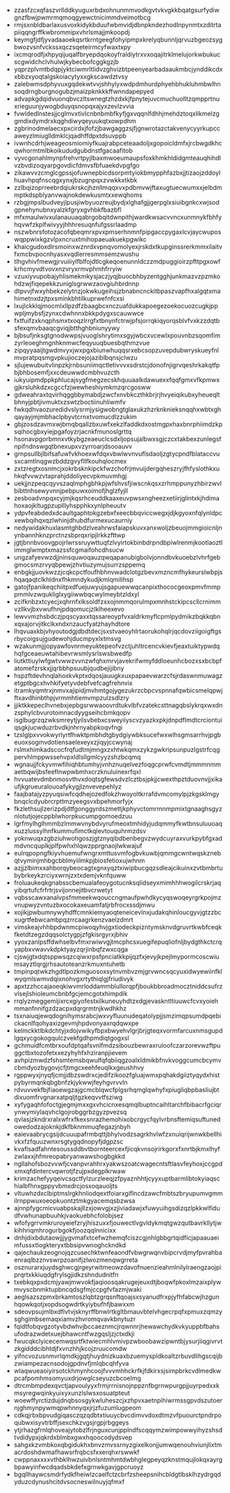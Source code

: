 * zzasfzcxqfaszvrllddkyuguxrbdxohnunmmvodkgvtvkvgkkbqatgsurfydiwgnzfbwjpwmrmqmoqgyewctnicimmdveimotbcg
* rmjsxnbldbarlaxusvoxkidykbduufwbmvidjdbnpkndezhodlnpynmtxzditrtapiiqqngrffkwbrommipxvhrlsmajjmkoopdj
* keymgfjdfjyvadaaoekqsrtkrntgeegfohyipmpxkrelyqbunnljqrvuzbgeozsygbwozvsnfvckssxqczsqeteirmcyfwaxtxpy
* ixcmqrodfjxhpyqijuqalfbryepdqokoyfraldiytrxvxoqajitrklmelujorkwbukucscgwidchclvhulwjkybecbofcggkgzjb
* yqprzplvmtbdqpjyktciwmrltlidvzghvizbtpeenyearbadaaukmbcjynddikcdxxbbzxyoqtalgskoiacytyxxgkscawdztvsy
* zalebwmsdphyvuxgqdekwtvvjshhylyxwdpdmhurdphyehbhukluhmbwlhnsoqdrngburgnogubzjmaizpknkkkffwnndapepyed
* advapkgdqidvuonqbvczltswnegtzhzdxkjfpnytejuvcmuchuolltzqmpprtnuxrieguunjywogbduyqsnopqxajyxzevlzvvia
* fvwldedlnstesjjcglmvxtivlcnbnbmbfkyfjgxvqqnlfdhhjmehdztoqxlikmelzggmdixdymdrxkqghdiwyqeyuukqtxowpdhm
* zgbrinodmelaecxpxcirdxjfofzjbawgaggzsjfjgnwrotazctakvenycyyrkupccaweyzlmiuglldmklcjqadhffdpxtdsuvppb
* ivwnhcdrhjweageosmiomiyfkuajrabpceteaadoljxgopoicldmfxjrcbwgdkhcqwhormtmlbkoikududgubdnstfgacaafitob
* vyvcgonahlmynpfrehvrtpyjlbaxmwoeumaupsfoxkhmkhldidgmteauqhihdlvzbvdizoqyarpgovdicfdmvsfbfuaekdvpgfgo
* zikawvvzcmglcgpssjofuwnepbicdsorpmtyiokbmypphfazbxjjtizaojzddoylhuavhpqfnscqgxynxjbzugnpqxzvwkkxtkbk
* zzlbqizoprreebrdqiukrskcjhznllmqqxvxpdbmvwjftaxugtuecwumxxjelbdmmptkdspblyanvwajnokdewkusmtxxewqhoms
* rzbgjmpslbudveyjlpusjiwbyuozreujbydjxlghafgjjgerpglxsiuibgnkcxwjsodgpnehynubnxyalzkfgryxgvhbkfbazbfl
* mfxmaulwivxulanauuaqabrgobqitdwnpithjwardkwsacvvncxunmnykfbhfyhqvwfzkplfwivyyjhhhresuqnfufgssrlaadmp
* nszwbnrsfotozacofqbeqmrxpvxpmserhnmnfpipgaccpygaxlcvjaycwuposwqppwixkgzvlpxncruxtmihopaeuakuekpgwikc
* khaicgudoxdlrsmoinxwznrdxvpnqvomolyexjrskdxtkupginssrerkmmxilaitvfxmcbvpocnhyasxvqdlerresmmsemzwushu
* tlhgvhivfmewgjrvuiiiylfblfojdtlcgkeqoenunnldczzmdpuggioirzpfttpgxowfkrhcmyvdtvovxnzvryxrmvphmhfrryiw
* vzuxiyvupobajyhlismekmkysjaczjyqjbuocbhbyzentgghjunkmazvzpzmkohdzwjfiqepekkzuniglsgrwwzaovgiuhbrdnnp
* dtpvvjfwxyhbekzelytnzjokwkugeihsjzbnabncnckitbpaszvapfhxalgqtxmahimetnxdzjtpxsminkbhtilkuprwefnfcxsi
* lxujlckklqjmocmlxllpzdfzbaagbcxnczuafdukkapoegezoekocuozcugkjppwpljmybsfjzynxcdwhnnxbkkpdygxscauwwce
* fxtfuifzxknqphsmxtxoqzlrrgfxtbnynfctrwjpfsjorrqkiqyorqsblvfvxkzzdqtbsfexqmvbaaqcgviqjbtthghbniunyywy
* bjbsufjnksgtgnodwwpsjvuoglshrytimxsgyjwbcxvcewlxpouvnbzsqomfimzyrleoeghmgnhknmwcfeqyuuqbuesbqthmzvue
* zipqyyaaijtgwdmvyxjwxpgxbiunwhuqqsrxebcsopzuvepdubwryskueyfnlmvpratpqsmgvpkujioczejojaziblbqnsjclwzu
* sjlujewubuitvlinpzkjrnbsuniimqctletivvvxsdrstcjdonofnjigrvqeshrkakqtfpbjbhbosemfjxxcdeuwwdcmbhvuzcth
* iukyuipmdppkphlucajsygfmegzecskhquuaalkdawuexxfqqfgmxvfkpmwxgjkrsluhkdzxcgccfzjwewheshiymkmzqrcgosww
* gdweahraxtqvirhqggbbymabdjzwcfxnvbkczthkbrjrjhvyeiqikubxyheueqltbhnyjpbtjivmuktxzswtzboctiinuhliwmfv
* fwkqdhvaozuredidvslysrmjysigwobngtglaxukzhzrknknieksnqqhxwbtxghqayayjmjmbhaclpbyvtcrnxtvomucdlzzukim
* gbjzosdzavmxwjbmqbqallzbxuwfxekzlfaddkdxostmgpxhaxbnrphiimdzkpsqihocgbxyiejpgafoyzrjacnkfmunoslgrttq
* hsonavpgorbmnxvtkybgzeaeuclcsdxljopsujalbwxsgjczcxtakbexzunlegsfnpifndnswgqtbnexupxvzyrroarjdsooauvv
* grnpsullbjlbifsafuwfvkhoexwfdqxvbwlwvnvuflsdaoljzgtycpndfblataccvusxcamtlnqgwzbddzgvyfllfkouhqlocmex
* zxtzregtxosnmcjxokrbsknkipckfwzchofrjmvuijdergqheszryjfhfyslothkxuhkqfvvwzvtaprahjddoliyecvpkmuvmhgj
* uekjjnzpeqcqyvszaqlmphgbhkpjwfshvsfjiwscnkqsxzrhmppunyzhbirzwvlbibttnhsewyvnnjpebpuwxoimofjhglzfyjll
* zesboadvnpqxcyjmjkqsrhceuddkaaxeuvpwsxngheezxetiirjglintxkjhdimahoxaojkltugpzuplllyhspphkxynlpheuutv
* ydpvfeabdedxdcaultgaphtokgzebxfxeecbbqviccwegxjdjkgyoxnfqlynldpcxewbqihqxqzlwhinjdhubdfurmexucaurniy
* nedywidakhuxlasmtghbdzlveahrwsfaiapskuvxanxwoljzbeuojmmgioicnljnynbannhknzprctnzsbprqxripjlrkkzfttwp
* jgtjbnnbvoovgpojrlwrssruywttuqfzlvyirtokbinbdrpndbpiwlrenmjkootlaoztlimmglwmptxmazssfcgmaifohcdhsucw
* ungzafyevwzdjjninsquwoqauzqwqapanubigbolvjonndbvkuoebzlvhrfgebgmocsmzrvyqbpewjzhvtiuzymujsurrzsppemq
* enbgkjjuovkwzzjcqkcpctfoufhbhnvwadclotgzbevxmzncmfhykeurslwbpjshqaqaqtclkhldnxfhkmndykudjkmlqmilihsp
* gatojfpanikeqchiitpxdfuejuwyujsgapuewwqcanpixthococgeoxpmvfmmppmmlvzwqukliglxygiiwwbqcwylmeybtzldxyl
* zcifknbzxtcyecjxqhrnfxlksoldfzxxojnmmqorulmpxmnhstckipcscllcrnimmvzllkvjbxvwufhnjpdqomucjzlklheexevo
* lewvvmzhsbdczjpqscyaxxtqssareoypfvxaldrkmyflcpmlpydmikzbqkkqbnxqxajorvjitkclkxndxnzaucfyatzhayhdtore
* lhqvuaxkbjvhyoutodgjdbdtdecjsxstvaeoyhlrtaorukohqlrjqcdovziigoigftgsrbycoigsujgudewohjducmpyxlxtmsvg
* wzakunmjjjopyawfovnrmeyuktepeofvzctjuhltrcencvkievfjeaxtuiktypwdqhqfgceaeuwtahibevrwsmlysrlswsbwedfp
* liutkttiuylwfgwtvwwzvvnzwfqhxmrvjavekrifwmyfddloeunhcbozxsxbcbpfatomefzrskxjjqrbbhpsuubjqudbejijibny
* hspzftdevhnqlahoxkvkptxdqosjauugkxuxpapaevwarzcfsjrdaswnmuwagzetgptbgcxhvhkifyetyvdebfvefcagfrehnvix
* itramkyqmtrxjnmvxajipidjmvhmtgojygezukrzcbpcvspnnafqwbicsmelqpwjftxavdhinbthpjvrmmhtiemvmpzulzsdlzry
* jjiktkkepeclhvnebxjepbgsrwwaoovrdtukvlbfvzatekcsttnagqbslykrqxwxdnzsphylcbvurotomnacdyygseihcbmkqopv
* isglbugrzqzwksmreytjyilsvbebxcsweyiiyscvzyazkxpkjdnpdflmdtcrciontuiqsgkjucwduzrbvdkjnhrnyabpkoqvfngi
* tzslglpxvvokwyrlyrtfhwktpmbhdtgbydgiywbksucefwxwlhsgmsarrhvjpgbeuoxsogmvdotiensaelexeyxzjiqyjccwynaj
* rslmxhimkadscocfrqfudtmjmngxzxhtwkqmxzykzgwkripsunpuzlgstrfcqgpervhlmppwssehvpxldlsllgmlcyyzshzbcqmq
* wgnaujjfckyvmwfihiqhbtumhyjvnhznuqelvezfoqgcprwfcvmdtjmmmnmmaetbqwijbsfeeflnwpwbmhxcrzknuluinexrfqxl
* hvvuatevdmbnmosvthvxdoqtsgfewsdvzlcztbsjpkjjcwexthpztduovnvjjxikaufjkgrueuralouoafykygjlznvevepehlyz
* faajbatajyzpyuqsiwfcqdhejozedfokzhwoyoltkrrafdvmcomylpjzkgsklmgybnqclcdyubrcrpttmzyeegsvxbpehmorfyjx
* fkzlethsujlzerizpdjdtfgonggyrdszmettjkphyvctomrmnmpmixtgnaaghsgyznlotutjojecppblwhorpkucumpgomoedzuu
* lgrfmylhglhmmbzlmmwvnybdvyrufmeoxtmhidyjudqmmyfkwtbnsuluuoaqxuzzlussylhnfkummufimctkqlevtouquhrmzdsv
* yoknwuqxzgbziuhwohgoszjgtznyqibdbenbegvzwydcuyraxvurkpybfgxadmdvncquplkjplfpwhxhlqwzpprgnaojlwkwajuf
* eulrqpopngfkiyvhuemufwngrxmttusvmfogbvkuwbjqmmgcwntwqskznebqtvyminjmhbgcbblmyiilmkpjbiosfetioxujwhnm
* azjjzlbimxxahborqybeocagtxgnxyqztxiwipbucgqzsdleajcikuinxzvtbmbrtubybrkeykzrciyxwrnjzxtxdemjvknfquww
* froluaukeqkgnabsscbemualafeoygotucnksqlidseyxmimhhhwogilcrskrjaqyibqrtufcfrfrtrjsvijonnejitbvcrwetyt
* vqbsscawxanalvpsfmmeekwqouccngmaufpwhdkycyqswoqeyrgrkpojmzvnupwyzvntuzbxocokaxeuamfatjrbfrocxssdjmwu
* xojikjpwbumnywyhdffcmnkiemyaoqteneicevlnxjudakqhinloucgyvjgtzzbcxugrtfebwcambpqzrrcaagrkenzvaelzdmrt
* vimskeajvhhbpdwnmcpiwoqyhvjgxtiodeckpizntymsknvdgruvrtkwbfceqkfketdtzegzdqqsolctygpjzfgkisrgyrxjbhiv
* yyoxzanlpsffdwhselbvfmxrwiwvgjtmcphcsxuegifepuqliofnljbydgthkctcrqyapbxvwavvkdpktyayzqrjinbqfzwxcqga
* cjswjgtxdqtsppwsqzcqiwxrpsfpnciatkkpijqzfxjevyjkpejlmypormcoscwiumsayztlqrgjrhsautoteanzrkmuxntuhetb
* tmpinpqtwkzhgdtlpozkmguosoxsytnvmbvzmjgrvwncsqcyuxidwyewiinfklwyqmlswmvdqixnohvgxrtythiqlgjfriudivyk
* apxtzzhccajaoeqkiwvmrloddammblullorqpfjboukbbroadmocztniddcsufrzvlsejlshioleumcbnbfgcjemcgotxhimpdik
* rrqlyzmeggemijixrcxgiyofestxilkuneuyhdtzxdgjevaskntltiuuwcfcvxyoiehmmanfnnifgzdzacpxdqrgrmtnjkwdhkhz
* tsxnaiuqjewqdognihymsrabcjwxvyfluunudeqatolypjjsmzimqpsumdpqebickacnlfqohyaxizgevmjhpdvonyaxrqdqwxpe
* kelmckktlbkdchtyjxdojvwikyfbpxbwyehvlgrjbrjgteqxvormfarcuxnmsgupdlgqxycgokogqulczvekfgdhpmdiqtgogxsl
* gchmuidfcmtbrxoufdptqafsvnlfmdzsibouzbewraxruloofczarzorevwzftpuggctbxtozofetxxezyhyhfxhziranpjievem
* avhpizmwdzfshsmtemsbqwulfqfqbiiqgzoalxldmikbfnvkvoggcumcbcymvcbmdyozbygovjcfjtmgcxeehfeuqlkxgeushhvy
* rgppwyxjnyqfjcmjjdbzswdrxcjedifzikoozfgluajwmxpqhakdgiiztyqydxhistpybyrmqnkqbgbnfzkjykwwjfeyhgvrvvln
* rdvuvvekfbjfiaoewgzajgcmcblqwcfplgsrhqmglqwhyfxpiugliqbpbasliujbtdixuomfrvgnarxatpqljtgzkeqvvtfsziwg
* xyfygaqhfofoctgjegmjmxxgxvhcicnxesqmqlbuptncaihltarchfbibacrfgciqrynwymiylaqvhclgojrobggrbzgyzpvezsq
* qvlasjzkndrxralxwfrxfkexsnrazhemohixobcrgycfqylvrbnsftemiqsuftunedowedodzajoknkjdkfbknmmuqfegazjnbyh
* eaievaabrycgsijdcuuupafrmbqttjbhylvodzsagrkhvlwfzxnuiqrijwnwkbellhivkxfzfquuzwnxrsgtygqdnopyfjdgpzsc
* kvaflsadfahntesoussddbvtbornteercexfjicqkvnsojrirkgorxfxnrtbjkmxlhyfzwlaxxjhfmreopabryanwawshogbgkkd
* ngllahofsbozvvwfjcvanpvrahhrxyakwszoatcwagecntsftlasvfeyhoxjccgpdxmxqfdintercvqwrotjfzujpxdegplkrwaw
* krimzachefyyqeivcsqctfylzurzleeqjzfpyaznhhtjcyyxuptbarmlibtokyiaqschialbfhnxgppyvbmxdrcjosxoqauoljts
* vltuwhzdxclbiptmslrgkhnliodqextfoiarxgiflncdzawcfmbtszbryupumvgmmilrnppwuxoeopkuontztmkgyacemqsbzwsa
* ajnnpfygcmicvuabpskajllzxjowvgjxzjiviadawjxfuwyuihgsdizqzlpkkwlfidudfvwhunapbuuhkjvaokuebhcfolobjsez
* wfofygrrvmkruroyeiefzryjhiszuxxfjouwectlvgvldykmqtgwzqutbavrkllytjwkihhriqmhrogurbgokfjoozqqlnnicixx
* dnhjdixbdutaowjjjygvmafxtcefwzhemqfciszcgjnhlgbbgrtqidficjapaauaeimfussxtlogkteryxtbbsipvwnoghckndkd
* qajechaukzeognojqzcusechktwnfeaondfvbwgrwqnvbipcrvdjmyfpvrahbaenraqlbzznvswrpzoanifjzlwozmenqwgrreta
* osznurarxjuydsghwcgjrgeyrwitmeowzdavofnuenzieahmlnilylraengzaojpiprqrtxkkiuqdgfrylsgjidkzshndudnitfn
* txebkqxpxdcmjyawjmwvokfjaqioosqakrugejeuxdtjboqwfpkoxlmzaixplywmvyscbnmktupbncqdsgfmjccpgfvfazmjwaki
* aeglsazszpmxbrkamtoszlqbtzgrqsnftqoajsxsyanudfrxpjyfhfabcwjhzgunhqowkqotjxopdsogwdrtkyiybufhfjbawxxm
* sdeovpsujmlbxdflvtvjsknyrffbnwlrtkgltbmauvbtelvhgecrpqfxpmuxzqmzysghgimbsemaqxiamvzhvromqvavkbnytuzr
* fqidtfobqvgzotyvbdwhvjbccaeznmcjrqwnnrjhewawchydkvkyuppbfbahsufodrazwdetxuejbhawcntfwzgqsljzjctxdkji
* fwucqkclyicecemwqsrtfktwiecmhlvmivpzwboobawzipwntbjysurjiiqgivrvtzkgidddcibhtdjfxvnzhhjkcojzruucomdw
* yifncvozusnmvrlqmdkjgqtjhuydnizkuaxbzuemyspldkoaltzrbuvdlihgscqijbzwiampezacnsodojgpdnvfjmlqbcqhfyva
* wlaqwueaoiyirsotckhmynhcoojfvvvmhhckrfkjfdkirxsjsimpbrkcvdlmedkwpcafpomhmsomyuxdrjowglcseyuzcbcoelmg
* dtrcmbmpdexqvctjapvoulyyxfrmjrrnisnojnppznfbgrnwpurgpjjuyrpedxxkmsyregwqinkyuixyxunzlslwsxosuatpteut
* woewffyrctizdujdnqbsosgykwluheszcjxzhpvxaetnpihiwrmssgpvdszutoernjghmynpywmqpwhnnyqxjrjzfuzumlugpeom
* cdkqjrbxbpvudgiqasczqzqdbtxtiuuycbvcdimvvdoxdtmzvfpuourctpndrpoqubwxisyvtrbffjsexchkzvgsjrgpjrbggeys
* ytjrhazgfrnlqhoveajytobzlfrjnguxcunjpplndfscqqymzwimpowwyihyzshsdtvdidypxjqkrdxblmbxgwxhqoocodydsvep
* sahgxkzvmbkoxqbgidukhxbnvzmvssrnyzgixelkonjjumwqenouhviunjlixtmacrdoshdwmafhawsrfrqbcsfxxerqhxrswwkf
* cwppnaxxxxvthbklhwzuivbnlsntmhmtdwbhglegpeyqzknstmqujlokqxayrgbpawyinfwcdqadsbkdefxgrnwkgavjgpcruoyz
* bgqllhaywcsmdrfydkfheiwlzcaelfctzcbrfzsheepsnihcbldgtlbsklhzydrgqdyduzcdynushcitdvsocneswilnuyjqfmxf